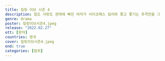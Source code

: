 ```yaml
---
title: 킬링 이브 시즌 4
description: 일도 사랑도 권태에 빠진 여자가 사이코패스 킬러와 쫓고 쫓기는 추격전을 그린 드라마. 범죄 심리에 병적인 흥미를 가진 영국 정보국 요원 이브, 청부 살인에 희열을 느끼며 살아가는 사이코패스 킬러 빌라넬. 알 수 없는 집착에 사로잡혀 서로를 쫓기 시작한다.
genre: drama
poster: 킬링이브시즌4.jpeg
release: "2022.02.27"
ott: [왓챠]
countries: 영국
cover: 킬링이브시즌4.jpeg
end: true
categories: [범죄]
---
```

